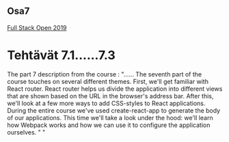 ## Osa7

[Full Stack Open 2019](https://fullstackopen-2019.github.io/#course-contents)

# Tehtävät 7.1......7.3

The part 7 description from the course : 
"......
The seventh part of the course touches on several different themes. First, we'll get familiar with React router. React router helps us divide the application into different views that are shown based on the URL in the browser's address bar. After this, we'll look at a few more ways to add CSS-styles to React applications. During the entire course we've used create-react-app to generate the body of our applications. This time we'll take a look under the hood: we'll learn how Webpack works and how we can use it to configure the application ourselves. "
"
